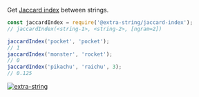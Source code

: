 Get [Jaccard index] between strings.

```javascript
const jaccardIndex = require('@extra-string/jaccard-index');
// jaccardIndex(<string-1>, <string-2>, [ngram=2])

jaccardIndex('pocket', 'pocket');
// 1
jaccardIndex('monster', 'rocket');
// 0
jaccardIndex('pikachu', 'raichu', 3);
// 0.125
```


[![extra-string](https://i.imgur.com/y4YVIau.jpg)](https://www.npmjs.com/package/extra-string)

[Jaccard index]: https://en.wikipedia.org/wiki/Jaccard_index

